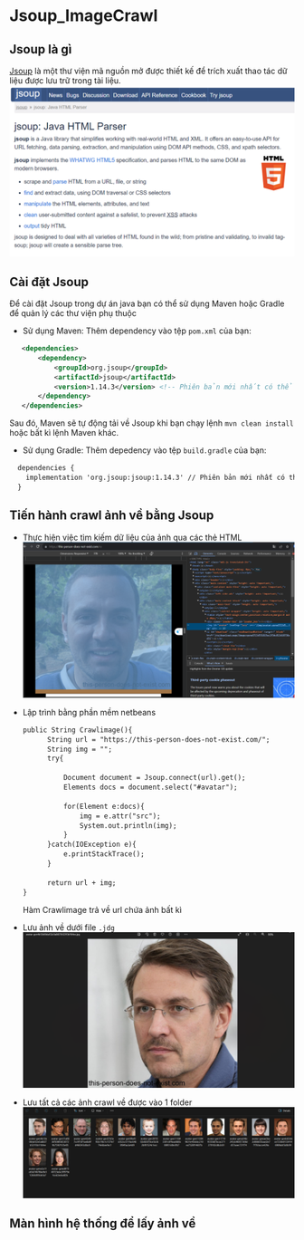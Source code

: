 # Jsoup_ImageCrawl
## Jsoup là gì
[Jsoup](https://jsoup.org/) là một thư viện mã nguồn mở được thiết kế để trích xuất thao tác dữ liệu được lưu trữ trong tài liệu.<br>
![image](https://raw.githubusercontent.com/NguyenSyHung2k3/Jsoup_ImageCrawl/master/assets/Jsoup.png)
## Cài đặt Jsoup 
Để cài đặt Jsoup trong dự án java bạn có thể sử dụng Maven hoặc Gradle để quản lý các thư viện phụ thuộc
- Sử dụng Maven:
  Thêm dependency vào tệp `pom.xml` của bạn:
```xml
   <dependencies>
       <dependency>
           <groupId>org.jsoup</groupId>
           <artifactId>jsoup</artifactId>
           <version>1.14.3</version> <!-- Phiên bản mới nhất có thể thay đổi -->
       </dependency>
   </dependencies>
```
Sau đó, Maven sẽ tự động tải về Jsoup khi bạn chạy lệnh `mvn clean install` hoặc bất kì lệnh Maven khác.
- Sử dụng Gradle:
  Thêm depedency vào tệp `build.gradle` của bạn:
```xml
  dependencies {
    implementation 'org.jsoup:jsoup:1.14.3' // Phiên bản mới nhất có thể thay đổi
  }
```
## Tiến hành crawl ảnh về bằng Jsoup
- Thực hiện việc tìm kiếm dữ liệu của ảnh qua các thẻ HTML<br>
![image](https://github.com/NguyenSyHung2k3/Jsoup_ImageCrawl/blob/master/assets/Screenshot%202023-12-12%20193147.png)

- Lập trình bằng phần mềm netbeans

  ```xml
  public String Crawlimage(){
        String url = "https://this-person-does-not-exist.com/";
        String img = "";
        try{
            
            Document document = Jsoup.connect(url).get();
            Elements docs = document.select("#avatar");
            
            for(Element e:docs){
                img = e.attr("src");
                System.out.println(img);
            }  
        }catch(IOException e){
            e.printStackTrace();
        }
        
        return url + img;
  }
  ```

  Hàm Crawlimage trả về url chứa ảnh bất kì
- Lưu ảnh về dưới file `.jdg`
  ![image](https://github.com/NguyenSyHung2k3/Jsoup_ImageCrawl/blob/master/assets/Screenshot%202023-12-12%20195851.png)
- Lưu tất cả các ảnh crawl về được vào 1 folder
  ![image](https://github.com/NguyenSyHung2k3/Jsoup_ImageCrawl/blob/master/assets/Screenshot%202023-12-12%20200111.png)

## Màn hình hệ thống để lấy ảnh về

  

